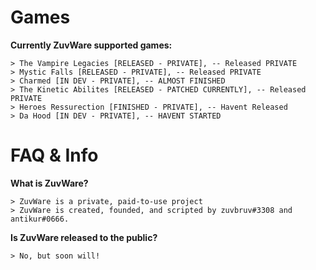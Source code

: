 # Games

**Currently ZuvWare supported games:**

    > The Vampire Legacies [RELEASED - PRIVATE], -- Released PRIVATE
    > Mystic Falls [RELEASED - PRIVATE], -- Released PRIVATE
    > Charmed [IN DEV - PRIVATE], -- ALMOST FINISHED
    > The Kinetic Abilites [RELEASED - PATCHED CURRENTLY], -- Released PRIVATE
    > Heroes Ressurection [FINISHED - PRIVATE], -- Havent Released
    > Da Hood [IN DEV - PRIVATE], -- HAVENT STARTED
    
# FAQ & Info

**What is ZuvWare?**

    > ZuvWare is a private, paid-to-use project 
    > ZuvWare is created, founded, and scripted by zuvbruv#3308 and antikur#0666.


**Is ZuvWare released to the public?**

    > No, but soon will!
